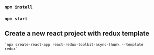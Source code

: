 ### `npm install`

### `npm start`

## Create a new react project with redux template
    `npx create-react-app react-redux-toolkit-async-thunk --template redux`

